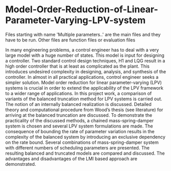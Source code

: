 # Model-Order-Reduction-of-Linear-Parameter-Varying-LPV-system

Files starting with name 'Multiple parameters..' are the main files and they have to be run. Other files are function files or evaluation files

In many engineering problems, a control engineer has to deal with a very large model with a huge number of states. This model is input for designing a controller. Two standard
control design techniques, H1 and LQG result in a high order controller that is at least as complicated as the plant. This introduces undesired complexity in designing, analysis, and
synthesis of the controller. In almost in all practical applications, control engineer seeks a simpler solution. Model order reduction for linear parameter-varying (LPV) systems
is crucial in order to extend the applicability of the LPV framework to a wider range of applications. In this project work, a comparison of variants of the balanced truncation
method for LPV systems is carried out. The notion of an internally balanced realization is discussed. Detailed theory and computational procedure from Wood’s thesis (see literature) for arriving at the balanced truncation are discussed. To demonstrate the practicality
of the discussed methods, a chained mass-spring-damper system is chosen and several LPV system formulations are made. The consequence of bounding the rate of parameter
variation results in the complexity of the balanced system by introducing an exclusive dependency on the rate bound. Several combinations of mass-spring-damper system with
different numbers of scheduling parameters are presented. The resulting balanced and truncated models are compared and discussed. The advantages and disadvantages of the
LMI based approach are demonstrated.
